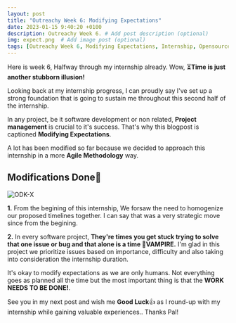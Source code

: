 ```yaml
---
layout: post
title: "Outreachy Week 6: Modifying Expectations"
date: 2023-01-15 9:40:20 +0100
description: Outreachy Week 6. # Add post description (optional)
img: expect.png  # Add image post (optional)
tags: [Outreachy Week 6, Modifying Expectations, Internship, Opensource, ODK-X]
---
```


Here is week 6, Halfway through my internship already. Wow, ⏳**Time is just another stubborn illusion!**

Looking back at my internship progress, I can proudly say I've set up a strong foundation that is going to sustain me throughout this
second half of the internship. 

In any project, be it software development or non related, **Project management** is crucial to it's success. That's why this blogpost is captioned **Modifying Expectations**.

A lot has been modified so far because we decided to approach this internship in a more **Agile Methodology** way.

## Modifications Done📝
![ODK-X]({{site.baseurl}}/assets/img/modi.png)

**1.** From the begining of this internship, We forsaw the need to homogenize our proposed timelines together. I can say that was a very strategic move since from the begining. 

**2.** In every software project, **They're times you get stuck trying to solve that one issue or bug and that alone is a time 🧛VAMPIRE.** I'm glad in this project we prioritize issues based on importance, difficulty and also taking into consideration the internship duration.

It's okay to modify expectations as we are only humans. Not everything goes as planned all the time but the most important thing is that the **WORK NEEDS TO BE DONE!**.

See you in my next post and wish me  **Good Luck**👍 as I round-up with my internship while gaining  valuable experiences.. Thanks Pal!


